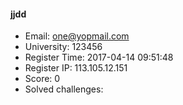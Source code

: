 #### jjdd  

* Email: one@yopmail.com  
* University: 123456  
* Register Time: 2017-04-14 09:51:48  
* Register IP: 113.105.12.151  
* Score: 0  
* Solved challenges: 
